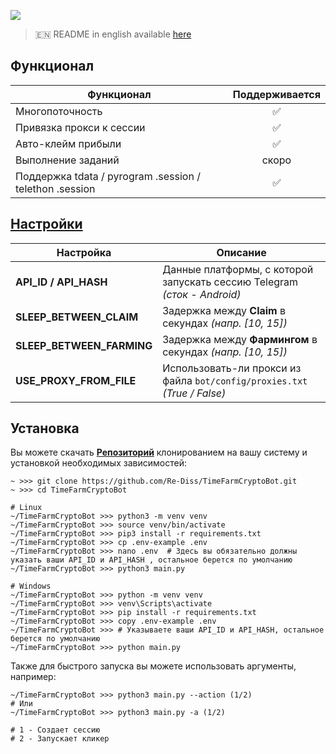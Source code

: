 [<img src="https://img.shields.io/badge/Telegram-%40Me-orange">](https://t.me/Re_Diss)



> 🇪🇳 README in english available [here](README-EN.md)

## Функционал  
| Функционал                                              | Поддерживается |
|---------------------------------------------------------|:--------------:|
| Многопоточность                                         |       ✅        |
| Привязка прокси к сессии                                |       ✅        |
| Авто-клейм прибыли                                      |       ✅        |
| Выполнение заданий                                      |     скоро      |
| Поддержка tdata / pyrogram .session / telethon .session |       ✅        |


## [Настройки](https://github.com/Re-Diss/TimeFarmCryptoBot/blob/main/.env-example)
| Настройка               | Описание                                                                  |
|-------------------------|---------------------------------------------------------------------------|
| **API_ID / API_HASH**   | Данные платформы, с которой запускать сессию Telegram _(сток - Android)_  |
| **SLEEP_BETWEEN_CLAIM** | Задержка между **Claim** в секундах _(напр. [10, 15])_                    |
| **SLEEP_BETWEEN_FARMING** | Задержка между **Фармингом** в секундах _(напр. [10, 15])_                |
| **USE_PROXY_FROM_FILE** | Использовать-ли прокси из файла `bot/config/proxies.txt` _(True / False)_ |


## Установка
Вы можете скачать [**Репозиторий**](https://github.com/Re-Diss/TimeFarmCryptoBot) клонированием на вашу систему и установкой необходимых зависимостей:
```shell
~ >>> git clone https://github.com/Re-Diss/TimeFarmCryptoBot.git
~ >>> cd TimeFarmCryptoBot

# Linux
~/TimeFarmCryptoBot >>> python3 -m venv venv
~/TimeFarmCryptoBot >>> source venv/bin/activate
~/TimeFarmCryptoBot >>> pip3 install -r requirements.txt
~/TimeFarmCryptoBot >>> cp .env-example .env
~/TimeFarmCryptoBot >>> nano .env  # Здесь вы обязательно должны указать ваши API_ID и API_HASH , остальное берется по умолчанию
~/TimeFarmCryptoBot >>> python3 main.py

# Windows
~/TimeFarmCryptoBot >>> python -m venv venv
~/TimeFarmCryptoBot >>> venv\Scripts\activate
~/TimeFarmCryptoBot >>> pip install -r requirements.txt
~/TimeFarmCryptoBot >>> copy .env-example .env
~/TimeFarmCryptoBot >>> # Указываете ваши API_ID и API_HASH, остальное берется по умолчанию
~/TimeFarmCryptoBot >>> python main.py
```

Также для быстрого запуска вы можете использовать аргументы, например:
```shell
~/TimeFarmCryptoBot >>> python3 main.py --action (1/2)
# Или
~/TimeFarmCryptoBot >>> python3 main.py -a (1/2)

# 1 - Создает сессию
# 2 - Запускает кликер
```
